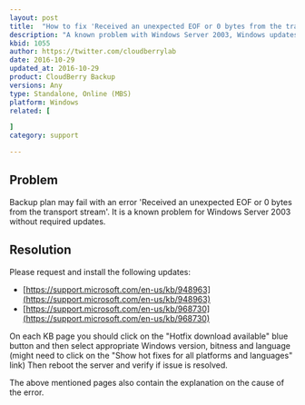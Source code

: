 ```yaml
---
layout: post
title:  "How to fix 'Received an unexpected EOF or 0 bytes from the transport stream' on Windows Server 2003?"
description: "A known problem with Windows Server 2003, Windows updates sre available to solve this"
kbid: 1055
author: https://twitter.com/cloudberrylab
date: 2016-10-29
updated_at: 2016-10-29
product: CloudBerry Backup
versions: Any
type: Standalone, Online (MBS)
platform: Windows
related: [

]
category: support

---
```


## Problem

Backup plan may fail with an error 'Received an unexpected EOF or 0 bytes from the transport stream'.
It is a known problem for Windows Server 2003 without required updates.

## Resolution

Please request and install the following updates:

* [https://support.microsoft.com/en-us/kb/948963](https://support.microsoft.com/en-us/kb/948963)
* [https://support.microsoft.com/en-us/kb/968730](https://support.microsoft.com/en-us/kb/968730)

On each KB page you should click on the "Hotfix download available" blue button and then select appropriate Windows version, bitness and language (might need to click on the "Show hot fixes for all platforms and languages" link)
Then reboot the server and verify if issue is resolved.

The above mentioned pages also contain the explanation on the cause of the error.
